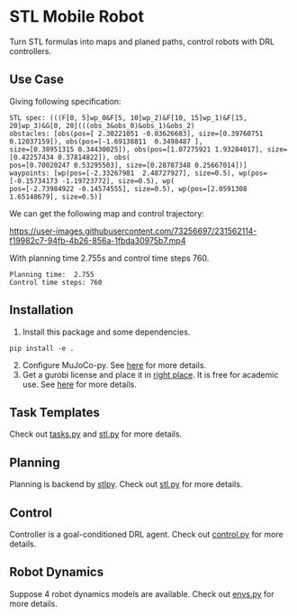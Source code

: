 # STL Mobile Robot

Turn STL formulas into maps and planed paths, control robots with DRL controllers.

## Use Case

Giving following specification:

```
STL spec: (((F[0, 5]wp_0&F[5, 10]wp_2)&F[10, 15]wp_1)&F[15, 20]wp_3)&G[0, 20](((obs_3&obs_0)&obs_1)&obs_2)
obstacles: [obs(pos=[ 2.30221051 -0.03626683], size=[0.39760751 0.12037159]), obs(pos=[-1.69138811  0.3498487 ],
size=[0.38951315 0.34430025]), obs(pos=[1.07275921 1.93284017], size=[0.42257434 0.37814822]), obs(
pos=[0.70020247 0.53295503], size=[0.28787348 0.25667014])]
waypoints: [wp(pos=[-2.33267981  2.48727927], size=0.5), wp(pos=[-0.15734173 -1.19723772], size=0.5), wp(
pos=[-2.73984922 -0.14574555], size=0.5), wp(pos=[2.0591308  1.65148679], size=0.5)]
```

We can get the following map and control trajectory:


https://user-images.githubusercontent.com/73256697/231562114-f19982c7-94fb-4b26-856a-1fbda30975b7.mp4


With planning time 2.755s and control time steps 760.
```
Planning time:  2.755
Control time steps: 760
```

## Installation

1. Install this package and some dependencies.

```commandline
pip install -e .
```

2. Configure MuJoCo-py. See [here](https://github.com/openai/mujoco-py) for more details.
3. Get a gurobi license and place it
   in [right place](https://www.gurobi.com/documentation/9.5/remoteservices/licensing.html#:~:text=When%20you%20download%20the%20license,%2FLibrary%2Fgurobi%2F%20on%20macOS).
   It is free for academic use. See [here](https://www.gurobi.com/) for more details.

## Task Templates

Check out [tasks.py](./examples/time_evaluator.py) and [stl.py](./examples/stl.py) for more details.

## Planning

Planning is backend by [stlpy](https://stlpy.readthedocs.io/en/latest/). Check out [stl.py](./examples/stl.py) for more
details.

## Control

Controller is a goal-conditioned DRL agent. Check out [control.py](./examples/control.py) for more details.

## Robot Dynamics

Suppose 4 robot dynamics models are available. Check out [envs.py](./examples/envs.py) for more details.
